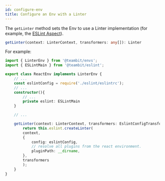```yaml
---
id: configure-env
title: Configure an Env with a Linter
---
```


The `getLinter` method sets the Env to use a Linter implementation (for example, the [ESLint Aspect](https://bit.dev/teambit/defender/eslint)).

```ts
getLinter(context: LinterContext, transformers: any[]): Linter
```

For example:

```ts
import { LinterEnv } from '@teambit/envs';
import { ESLintMain } from '@teambit/eslint';

export class ReactEnv implements LinterEnv {
    // ...
    const eslintConfig = require('./eslint/eslintrc');
    // ...
    constructor(){
        // ...
        private eslint: ESLintMain
    }

    // ...

    getLinter(context: LinterContext, transformers: EslintConfigTransformer[] = []): Linter {
        return this.eslint.createLinter(
        context,
        {
            config: eslintConfig,
            // resolve all plugins from the react environment.
            pluginPath: __dirname,
        },
        transformers
        );
    }
}
```
